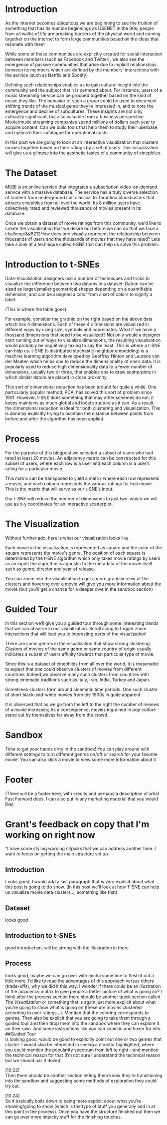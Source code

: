 # Introduction

As the internet becomes ubiquitous we are beginning to see the fruition of something that has its humble beginnings as USENET in the 80s; people from all walks of life are breaking barriers of the physical world and coming together on the internet to form large communities based on the ideas that resonate with them

While some of these communities are explicitly created for social interaction between members (such as Facebook and Twitter), we also see the emergence of passive communities that arise due to implicit relationships between its members which are defined by the members’ interactions with the service (such as Netflix and Spotify) 

Defining such relationships enables us to gain cultural insight into the community and the subject that it is centered about. For instance, users of a music streaming service can be grouped together based on the kind of music they like. The behavior of such a group could be used to document shifting trends of the musical genre they’re interested in, and to note the emergence and decline of subcultures. These insights are not only culturally significant, but also valuable from a business perspective. Movie/music streaming companies spend millions of dollars each year to acquire content. Can we build tools that help them to study their userbase and optimize their catalogue for operational costs.

In this post we are going to look at an interactive visualization that clusters movies together based on their ratings by a set of users. This visualization will give us a glimpse into the aesthetic tastes of a community of cinephiles. 

# The Dataset

MUBI is an online service that integrates a subscription video-on-demand service with a massive database. The service has a truly diverse selection of content from underground cult classics to Tarantino blockbusters that attracts cinephiles from all over the world. Its 8 million users have collectively rated and reviewed thousands of movies present in its database. 

Once we obtain a dataset of movie ratings from this community, we'd like to create the visualization that we desire but before we can do that we face a challenge&#8212How does one visually represent the relationship between thousands of users and the thousands of movies that they have rated? Lets take a look at a technique called t-SNE that can help us solve this problem.

# Introduction to t-SNEs

Data-Visualization designers use a number of techniques and tricks to visualize the difference between two datums in a dataset. Datum can be sized as larger/smaller geometrical shapes depending on a quantifiable dimension, and can be assigned a color from a set of colors to signify a label.

(This is where the table goes)

For example, consider the graphic on the right based on the above data which has 4 dimensions. Each of these 4 dimensions are visualized in different ways by using size, symbols and coordinates. What if we have a thousand dimensions that need to be visualized? Not only would a designer start running out of ways to visualize dimensions, the resulting visualization would probably be cognitively taxing to say the least.
This is where a t-SNE can help us. t-SNE (t-distributed stochastic neighbor embedding) is a machine learning algorithm developed by Geoffrey Hinton and Laurens van der Maaten which helps one to reduce the dimensionality of one’s data. It is popularly used to reduce high dimensionality data to a fewer number of dimensions, usually two or three, that enables one to draw scatterplots in which similar datum are placed in close proximity. 


This sort of dimensional reduction has been around for quite a while. One particularly popular method, PCA, has solved this sort of problem since 1901. However, t-SNE does something that may other schemes do not: it keeps maintains as much global and local structure as it can. As a result, the dimensional reduction is ideal for both clustering and visualization. This is done by explicitly trying to maintain the distance between points from before and after the algorithm has been applied.

# Process
For the purpose of this blogpost we selected a subset of users who had rated at least 20 movies. An adjacency matrix can be constructed for this subset of users, where each row is a user and each column is a user’s rating for a particular movie. 

This matrix can be transposed to yield a matrix where each row represents a movie, and each column represents the various ratings for that movie. This is the matrix that will serve as our t-SNE’s input. 

Our t-SNE will reduce the number of dimensions to just two: which we will use as x-y coordinates for an interactive scatterplot.

# The Visualization
Without further ado, here is what our visualization looks like.

Each movie in the visualization is represented as square and the color of the square represents the movie's genre. The position of each square is determined by the t-SNE algorithm which only takes movie ratings by users as an input; the algorithm is agnostic to the metadata of the movie itself such as genre, director and year of release. 

You can zoom into the visualization to get a more granular view of the clusters and hovering over a movie will give you more information about the movie (but you'll get a chance for a deeper dive in the sandbox section) 

# Guided Tour

In this section we’ll give you a guided tour through some interesting trends that we can observe in our visualization. Scroll along to trigger zoom interactions that will lead you to interesting parts of the visualization!

There are some genres in the visualization that show strong clustering. Clusters of movies of the same genre or same country of origin usually indicates a subset of users affinity towards that particular type of movie.

Since this is a dataset of cinephiles from all over the world, it is reasonable to expect that one could observe clusters of movies from different countries. Indeed,we observe many such clusters from countries with strong cinematic traditions such as Italy, Iran, India, Turkey and Japan.

Sometimes clusters form around cinematic time periods. One such cluster of short black-and-white movies from the 1900s in quite apparent

It is observed that as we go from the left to the right the number of reviews of a movie increases; As a consequence, movies ingrained in pop culture stand out by themselves far away from the crowd. 

# Sandbox

Time to get your hands dirty in the sandbox! You can play around with different settings to turn different genres on/off or search for your favorite movie. You can also click a movie to view some more information about it


# Footer
(There will be a footer here, with credits and perhaps a description of what Fast Forward does. I can also put in any marketing material that you would like)


# Grant's feedback on copy that I'm working on right now
"I have some styling wording nitpicks that we can address another time. I want to focus on getting the main structure set up.
## Introduction 
Looks good, I would add a last paragraph that is very explicit about what this post is going to do show. (In this post we’ll look at how T-SNE can help us visualize movie data clusters…, something like that).
## Dataset 
looks good
## Introduction to t-SNEs 
good introduction, will be strong with the illustration in there
## Process
looks good, maybe we can go over with micha sometime to flesh it out a little more. I’d like to read the advantages of this approach versus others (trade-offs), why we did it this way. I wonder if there could be an illustration of the adjacency matrix to give people a better picture of what is going on?
I think after the process section there should be another quick section called *The Visualization*  or something that is again just more explicit about what you’re going to show what is going on (these are movies clustered according to user ratings…). Mention that the coloring corresponds to genres. Then also be explicit that you are going to take them through a guided tour and then drop them into the sandbox where they can explore it on their own. And some instructions like you can zoom in and hover for info.
##Guided Tour  
is looking good, would be good to explicitly point out one or two genres that cluster. I would also be interested in seeing a director highlighted, where you could mention the popularity spectrum from left to right – and mention the technical reason for that (I’m not sure I understand the technical reason but we should nail it down).

[10:22]  
Then there should be another section letting them know they’re transitioning into the sandbox and suggesting some methods of exploration they could try out.

[10:24]  
So it basically boils down to being more explicit about what you’re showing/going to show (which is the type of stuff you generally add in at this point in the process). Once you have the structure finished out then we can go over more nitpicky stuff for the finishing touches. 

